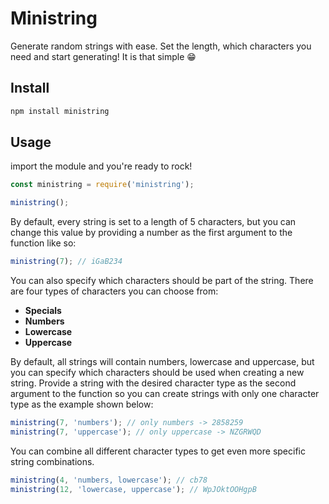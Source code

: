 # Ministring

Generate random strings with ease. Set the length, which characters you need and start generating! It is that simple 😁


## Install

```bash
npm install ministring
```


## Usage

import the module and you're ready to rock!

```javascript
const ministring = require('ministring');

ministring();
```

By default, every string is set to a length of 5 characters, but you can change this value by providing a number as the first argument to the function like so:

```javascript
ministring(7); // iGaB234
```

You can also specify which characters should be part of the string. There are four types of characters you can choose from:

- **Specials**
- **Numbers**
- **Lowercase**
- **Uppercase**


By default, all strings will contain numbers, lowercase and uppercase, but you can specify which characters should be used when creating a new string. Provide a string with the desired character type as the second argument to the function so you can create strings with only one character type as the example shown below:

```javascript
ministring(7, 'numbers'); // only numbers -> 2858259
ministring(7, 'uppercase'); // only uppercase -> NZGRWQD
```

You can combine all different character types to get even more specific string combinations.

```javascript
ministring(4, 'numbers, lowercase'); // cb78
ministring(12, 'lowercase, uppercase'); // WpJOktOOHgpB
```
